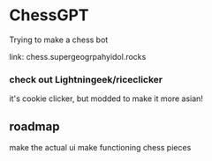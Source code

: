 # ChessGPT

Trying to make a chess bot

link: chess.supergeogrpahyidol.rocks

### check out Lightningeek/riceclicker
it's cookie clicker, but modded to make it more asian!

## roadmap

make the actual ui
make functioning chess pieces

